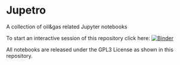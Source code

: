 # Jupetro
A collection of oil&amp;gas related Jupyter notebooks

To start an interactive session of this repository click here: [![Binder](http://mybinder.org/badge.svg)](http://mybinder.org:/repo/lukasmosser/jupetro)

All notebooks are released under the GPL3 License as shown in this repository. 